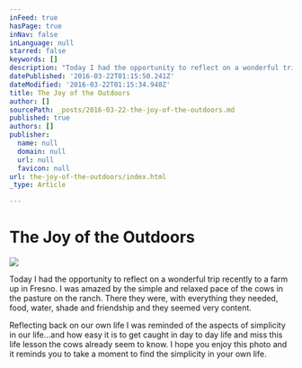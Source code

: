 ```yaml
---
inFeed: true
hasPage: true
inNav: false
inLanguage: null
starred: false
keywords: []
description: "Today I had the opportunity to reflect on a wonderful trip recently to a farm up in Fresno. I was amazed by the simple and relaxed pace of the cows in the pasture on the ranch. There they were, with everything they needed, food, water, shade and friendship and they seemed very content.\_"
datePublished: '2016-03-22T01:15:50.241Z'
dateModified: '2016-03-22T01:15:34.948Z'
title: The Joy of the Outdoors
author: []
sourcePath: _posts/2016-03-22-the-joy-of-the-outdoors.md
published: true
authors: []
publisher:
  name: null
  domain: null
  url: null
  favicon: null
url: the-joy-of-the-outdoors/index.html
_type: Article

---
```

# The Joy of the Outdoors
![](https://the-grid-user-content.s3-us-west-2.amazonaws.com/8f4c299c-f186-4e1c-91fc-95509e7b1028.jpg)

Today I had the opportunity to reflect on a wonderful trip recently to a farm up in Fresno. I was amazed by the simple and relaxed pace of the cows in the pasture on the ranch. There they were, with everything they needed, food, water, shade and friendship and they seemed very content. 

Reflecting back on our own life I was reminded of the aspects of simplicity in our life...and how easy it is to get caught in day to day life and miss this life lesson the cows already seem to know. I hope you enjoy this photo and it reminds you to take a moment to find the simplicity in your own life.